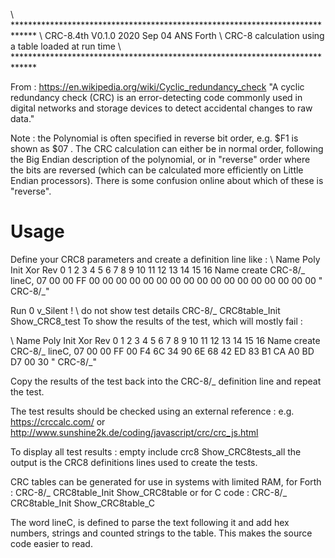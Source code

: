 \ *****************************************************************************
\ CRC-8.4th V0.1.0 2020 Sep 04  ANS Forth 
\ CRC-8 calculation using a table loaded at run time
\ *****************************************************************************

From : https://en.wikipedia.org/wiki/Cyclic_redundancy_check
"A cyclic redundancy check (CRC) is an error-detecting code commonly used in digital networks and storage devices to detect accidental changes to raw data."

Note : the Polynomial is often specified in reverse bit order, e.g. $F1 is shown as $07 .
The CRC calculation can either be in normal order, following the Big Endian description of the polynomial,
or in "reverse" order where the bits are reversed (which can be calculated more efficiently on Little Endian processors).
There is some confusion online about which of these is "reverse".

Usage
=====

Define your CRC8 parameters and create a definition line like :
\      Name                  Poly Init  Xor Rev   0  1  2  3  4  5  6  7  8  9 10 11 12 13 14 15 16   Name
create CRC-8/_         lineC,  07   00   00  FF  00 00 00 00 00 00 00 00 00 00 00 00 00 00 00 00 00 " CRC-8/_"

Run
   0 v_Silent !            \ do not show test details
   CRC-8/_ CRC8table_Init  Show_CRC8_test
To show the results of the test, which will mostly fail :

\      Name                  Poly Init  Xor Rev   0  1  2  3  4  5  6  7  8  9 10 11 12 13 14 15 16   Name
create CRC-8/_         lineC,  07   00   00  FF  00 F4 6C 34 90 6E 68 42 ED 83 B1 CA A0 BD D7 00 30 " CRC-8/_"

Copy the results of the test back into the CRC-8/_ definition line and repeat the test.

The test results should be checked using an external reference :
e.g. https://crccalc.com/ or http://www.sunshine2k.de/coding/javascript/crc/crc_js.html

To display all test results :
   empty include crc8  Show_CRC8tests_all
the output is the CRC8 definitions lines used to create the tests.

CRC tables can be generated for use in systems with limited RAM, for Forth :
   CRC-8/_  CRC8table_Init  Show_CRC8table
or for C code :
   CRC-8/_  CRC8table_Init  Show_CRC8table_C

The word  lineC,  is defined to parse the text following it and add hex numbers, strings
and counted strings to the table. This makes the source code easier to read.